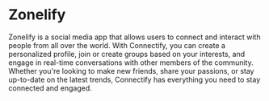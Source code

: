 # Zonelify
Zonelify is a social media app that allows users to connect and interact with people from all over the world. With Connectify, you can create a personalized profile, join or create groups based on your interests, and engage in real-time conversations with other members of the community. Whether you're looking to make new friends, share your passions, or stay up-to-date on the latest trends, Connectify has everything you need to stay connected and engaged.
